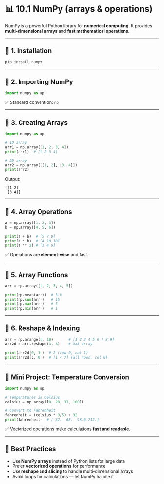 # 📊 10.1 NumPy (arrays & operations)

NumPy is a powerful Python library for **numerical computing**.
It provides **multi-dimensional arrays** and **fast mathematical operations**.

---

## 🔑 1. Installation

```bash
pip install numpy
```

---

## 🔑 2. Importing NumPy

```python
import numpy as np
```

✅ Standard convention: `np`

---

## 📌 3. Creating Arrays

```python
import numpy as np

# 1D array
arr1 = np.array([1, 2, 3, 4])
print(arr1)  # [1 2 3 4]

# 2D array
arr2 = np.array([[1, 2], [3, 4]])
print(arr2)
```

Output:

```
[[1 2]
 [3 4]]
```

---

## 📌 4. Array Operations

```python
a = np.array([1, 2, 3])
b = np.array([4, 5, 6])

print(a + b)  # [5 7 9]
print(a * b)  # [4 10 18]
print(a ** 2) # [1 4 9]
```

✅ Operations are **element-wise** and fast.

---

## 📌 5. Array Functions

```python
arr = np.array([1, 2, 3, 4, 5])

print(np.mean(arr))  # 3.0
print(np.sum(arr))   # 15
print(np.max(arr))   # 5
print(np.min(arr))   # 1
```

---

## 📌 6. Reshape & Indexing

```python
arr = np.arange(1, 10)       # [1 2 3 4 5 6 7 8 9]
arr2d = arr.reshape(3, 3)    # 3x3 array

print(arr2d[0, 1])  # 2 (row 0, col 1)
print(arr2d[:, 0])  # [1 4 7] (all rows, col 0)
```

---

## 🎯 Mini Project: Temperature Conversion

```python
import numpy as np

# Temperatures in Celsius
celsius = np.array([0, 20, 37, 100])

# Convert to Fahrenheit
fahrenheit = (celsius * 9/5) + 32
print(fahrenheit)  # [ 32.  68.  98.6 212.]
```

✅ Vectorized operations make calculations **fast and readable**.

---

## 🧠 Best Practices

* Use **NumPy arrays** instead of Python lists for large data
* Prefer **vectorized operations** for performance
* Use **reshape and slicing** to handle multi-dimensional arrays
* Avoid loops for calculations — let NumPy handle it
